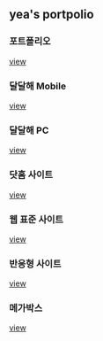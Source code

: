<h2>yea's portpolio</h2>

<h3>포트폴리오</h3>
<a href="https://verite1023.github.io/2019/portpolio/index.html">view</a>

<h3>달달해 Mobile</h3>
<a href="https://verite1023.github.io/2019/DALDALHAE_MB/m_index.html">view</a>

<h3>달달해 PC</h3>
<a href="https://verite1023.github.io/2019/DALDALHAE_PC/pc_index.html">view</a>

<h3>닷홈 사이트</h3>
<a href="https://verite1023.github.io/2019/HTML/index.html">view</a>

<h3>웹 표준 사이트</h3>
<a href="https://verite1023.github.io/2019/HTML/webstandard/index.html">view</a>

<h3>반응형 사이트</h3>
<a href="https://verite1023.github.io/2019/HTML/responsive/index.html">view</a>

<h3>메가박스</h3>
<a href="https://verite1023.github.io/2019/mega/index.html">view</a>
